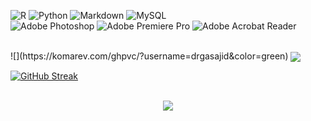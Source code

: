 ![R](https://img.shields.io/badge/r-%23276DC3.svg?style=for-the-badge&logo=r&logoColor=white)
![Python](https://img.shields.io/badge/python-3670A0?style=for-the-badge&logo=python&logoColor=ffdd54)
![Markdown](https://img.shields.io/badge/markdown-%23000000.svg?style=for-the-badge&logo=markdown&logoColor=white)
![MySQL](https://img.shields.io/badge/mysql-%2300f.svg?style=for-the-badge&logo=mysql&logoColor=white)
<br />
![Adobe Photoshop](https://img.shields.io/badge/adobephotoshop-%2331A8FF.svg?style=for-the-badge&logo=adobephotoshop&logoColor=white)
![Adobe Premiere Pro](https://img.shields.io/badge/Adobe%20Premiere%20Pro-9999FF.svg?style=for-the-badge&logo=Adobe%20Premiere%20Pro&logoColor=white)
![Adobe Acrobat Reader](https://img.shields.io/badge/Adobe%20Acrobat%20Reader-EC1C24.svg?style=for-the-badge&logo=Adobe%20Acrobat%20Reader&logoColor=white)

<br />
![](https://komarev.com/ghpvc/?username=drgasajid&color=green)

<a href="https://drgsajid.me">
<img align="center" src="https://github-readme-stats.vercel.app/api?username=drgasajid&count_private=true&show_icons=true&theme=github_dark" />
</a>

[![GitHub Streak](https://github-readme-streak-stats.herokuapp.com/?user=drgasajid&theme=elegant)](https://git.io/streak-stats)

<br/> 
<div  align="center"> <img src="https://activity-graph.herokuapp.com/graph?username=drgasajid&theme=elegant" /></div>
